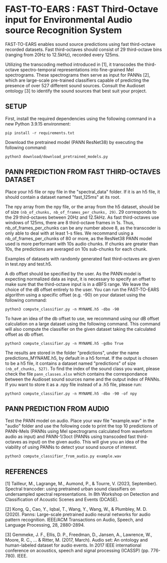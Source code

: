 # FAST-TO-EARS : FAST Third-Octave input for Environmental Audio source Recognition System

FAST-TO-EARS enables sound source predictions using fast third-octave recorded datasets. Fast third-octaves should consist of 29 third-octave bins (ranging from 20Hz to 12.5kHz), recorded every 125ms.

Utilizing the transcoding method introduced in [1], it transcodes the third-octave spectro-temporal representations into fine-grained Mel spectrograms. 
These spectrograms then serve as input for PANNs [2], which are large-scale pre-trained classifiers capable of predicting the presence of over 527 different sound sources. Consult the Audioset ontology [3] to identify the sound sources that best suit your project.

## SETUP

First, install the required dependencies using the following command in a new Python 3.9.15 environment:

```
pip install -r requirements.txt
```

Download the pretrained model (PANN ResNet38) by executing the following command:

```
python3 download/download_pretrained_models.py
```

## PANN PREDICTION FROM FAST THIRD-OCTAVES DATASET

Place your h5 file or npy file in the "spectral_data" folder. 
If it is an h5 file, it should contain a dataset named "fast_125ms" at its root.

The npy array from the npy file, or the array from the h5 dataset, should be of size `(nb_of_chunks, nb_of_frames_per_chunks, 29)`. 29 corresponds to the 29 third-octaves between 20Hz and 12.5kHz. As fast third-octaves use windows of 125ms, there are 8 third-octave frames in 1s. Thus, nb_of_frames_per_chunks can be any number above 8, as the transcoder is only able to deal with at least 1-s files. We recommand using a nb_of_frames_per_chunks of 80 or more, as the ResNet38 PANN model used is more performant with 10s audio chunks. If chunks are greater than 10s, the predictions are averaged on 10s sub-chunks for each chunk.

Examples of datasets with randomly generated fast third-octaves are given in test.npy and test.h5.

A db offset should be specified by the user. As the PANN model is expecting normalized data as input, it is necessary 
to specify an offset to make sure that the third-octave input is in a dBFS range. We leave the choice of the 
dB offset entirely to the user. You can run the FAST-TO-EARS algorithm using a specific offset (e.g. -90) on your dataset using the 
following command:

```
python3 compute_classifier.py -n MYNAME.h5 -dbo -90
```

To have an idea of the db offset to use, we recommand using our dB offset calculation on a large dataset using the 
following command. This command will also compute the classifier on the given dataset taking the calculated offset as db offset.

```
python3 compute_classifier.py -n MYNAME.h5 -gdbo True
``` 

The results are stored in the folder "predictions", under the name predictions_MYNAME.h5, by default in a h5 format. If the output is chosen to be a h5 file, it contains a dataset named "predictions" of size `(nb_of_chunks, 527)`. To find the index of the sound class you want, please check the file `pann_classes.xlsx` which contains the correspondance between the Audioset sound sources name and the output index of PANNs.
If you want to store it as a .npy file instead of a .h5 file, please run:

```
python3 compute_classifier.py -n MYNAME.h5 -dbo -90 -of npy
```

## PANN PREDICTION FROM AUDIO

Test the PANN model on audio. Place your wav file "example.wav" in the "audio" folder and use the following code to print the top 10 predictions of PANN-Mels (PANNs using Mel spectrograms calculated from waveform audio as input) and PANN-1/3oct (PANNs using transcoded fast third-octaves as input) on the given audio. This will give you an idea of the viability of using PANNs to detect your sound source of interest.

```
python3 compute_classifier_from_audio.py example.wav
```

## REFERENCES

[1] Tailleur, M., Lagrange, M., Aumond, P., & Tourre, V. (2023, September). Spectral trancoder: using pretrained urban sound classifiers on undersampled spectral representations. In 8th Workshop on Detection and Classification of Acoustic Scenes and Events (DCASE).

[2] Kong, Q., Cao, Y., Iqbal, T., Wang, Y., Wang, W., & Plumbley, M. D. (2020). Panns: Large-scale pretrained audio neural networks for audio pattern recognition. IEEE/ACM Transactions on Audio, Speech, and Language Processing, 28, 2880-2894.

[3] Gemmeke, J. F., Ellis, D. P., Freedman, D., Jansen, A., Lawrence, W., Moore, R. C., ... & Ritter, M. (2017, March). Audio set: An ontology and human-labeled dataset for audio events. In 2017 IEEE international conference on acoustics, speech and signal processing (ICASSP) (pp. 776-780). IEEE.